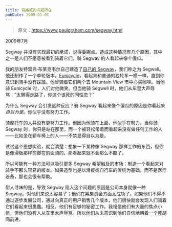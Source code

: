 ```yaml
---
title: 赛格威的问题所在
pubDate: 2009-01-01
---
```


> 原文：https://www.paulgraham.com/segway.html 

            
2009年7月

Segway 并没有实现最初的承诺，说得委婉点。造成这种情况有几个原因，其中之一是人们不愿意被看到骑着它们。骑 Segway 的人看起来像个傻瓜。

我的朋友特雷弗·布莱克韦尔自己建造了[自己的 Segway](http://tlb.org/#scooter)，我们称之为 Segwell。他还制作了一个单轮版本，[Eunicycle](http://tlb.org/#eunicycle)，看起来和普通的独轮车一模一样，直到你意识到骑手没有踩踏。他曾骑着它们两个去 Mountain View 市中心买咖啡。当他骑 Eunicycle 时，人们对他微笑。但当他骑 Segwell 时，他们从车里大声辱骂：“太懒得走路了，你这个该死的同性恋？”

为什么 Segway 会引发这种反应？骑 Segway 看起来像个傻瓜的原因是你看起来 _自以为是_。你似乎没有努力工作。

骑摩托车的人并没有更努力工作。但因为他骑在上面，他似乎在努力。当你骑 Segway 时，你只是站在那里。而一个被轻松带着而看起来没有做任何工作的人——比如坐在轿车椅上的人——不禁显得自以为是。

试试这个思想实验，就会清楚：想象一下某种像 Segway 那样工作的东西，但你是像滑板那样前脚在前面骑的。那看起来就不会那么不酷了。

所以可能有一种方法可以吸引更多 Segway 希望触及的市场：制造一个看起来对骑手不那么容易的版本。如果造型也是以滑板或自行车的传统为基础，而不是医疗设备，那也会很有帮助。

耐人寻味的是，导致 Segway 陷入这个问题的原因是公司本身就像一种 Segway。对他们来说太容易了；他们在筹集资金方面太成功了。如果他们不得不通过逐步发展公司，通过向真正的用户销售几个版本，他们很快就会发现人们骑着它们看起来很愚蠢。相反，他们有足够的秘密工作。我相信他们有大量的焦点小组，但他们没有人从车里大声辱骂。所以他们从未意识到他们自信地朝着一个死胡同前进。
